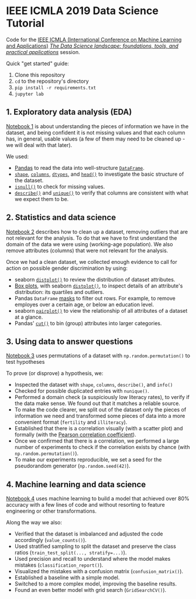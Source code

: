 # IEEE ICMLA 2019 Data Science Tutorial

Code for the 
[IEEE ICMLA (International Conference on Machine Learning and Applications)](https://www.icmla-conference.org/icmla19/)
[_The Data Science landscape: foundations, tools, and practical applications_](https://www.icmla-conference.org/icmla19/links/tutorialAM.htm)
session.

Quick "get started" guide:

1. Clone this repository
1. `cd` to the repository's directory
1. `pip install -r requirements.txt`
1. `jupyter lab`

## 1. Exploratory data analysis (EDA)

[Notebook 1](1-exploratory-data-analysis.ipynb) is about understanding the pieces of information we have in the dataset, and being confident it is not missing values and that each column has, in general, usable values (a few of them may need to be cleaned up - we will deal with that later).

We used:

- [Pandas](https://pandas.pydata.org/) to read the data into well-structure [`DataFrame`](https://pandas.pydata.org/pandas-docs/stable/reference/api/pandas.DataFrame.html).
- [`shape`](https://pandas.pydata.org/pandas-docs/stable/reference/api/pandas.DataFrame.shape.html), [`columns`](https://pandas.pydata.org/pandas-docs/stable/reference/api/pandas.DataFrame.columns.html), [`dtypes`](https://pandas.pydata.org/pandas-docs/stable/reference/api/pandas.DataFrame.dtypes.html), and [`head()`](https://pandas.pydata.org/pandas-docs/stable/reference/api/pandas.DataFrame.head.html) to investigate the basic structure of the dataset.
- [`isnull()`](https://pandas.pydata.org/pandas-docs/stable/reference/api/pandas.DataFrame.isnull.html) to check for missing values.
- [`describe()`](https://pandas.pydata.org/pandas-docs/stable/reference/api/pandas.DataFrame.describe.html) and [`unique()`](https://pandas.pydata.org/pandas-docs/stable/reference/api/pandas.Series.unique.html) to verify that columns are consistent with what we expect them to be.

## 2. Statistics and data science

[Notebook 2](2-statistics-and-data-science.ipynb) describes how to clean up a dataset, removing outliers that are not relevant for the analysis. To do that we have to first understand the domain of the data we were using (working-age population). We also remove attributes (columns) that were not relevant for the analysis.

Once we had a clean dataset, we collected enough evidence to call for action on possible gender discrimination by using:

- seaborn [`distplot()`](https://seaborn.pydata.org/generated/seaborn.distplot.html) to review the distribution of dataset attributes.
- [Box plots](https://en.wikipedia.org/wiki/Box_plot), with seaborn [`distplot()`](https://seaborn.pydata.org/generated/seaborn.boxplot.html), to inspect details of an attribute's distribution: its quartiles and outliers.
- Pandas `DataFrame` [masks](https://pandas.pydata.org/pandas-docs/stable/reference/api/pandas.DataFrame.mask.html) to filter out rows. For example, to remove employes over a certain age, or below an education level.
- seaborn [`pairplot()`](https://seaborn.pydata.org/generated/seaborn.pairplot.html) to view the relationship of all attributes of a dataset at a glance.
- Pandas' [`cut()`](https://pandas.pydata.org/pandas-docs/stable/reference/api/pandas.cut.html) to bin (group) attributes into larger categories.

## 3. Using data to answer questions

[Notebook 3](3-using-data-to-answer-questions.ipynb) uses permutations of a dataset with `np.random.permutation()` to test hypotheses

To prove (or disprove) a hypothesis, we:

- Inspected the dataset with `shape`, `columns`, `describe()`, and `info()`
- Checked for possible duplicated entries with `nunique()`.
- Performed a domain check (a suspiciously low literacy rates), to verify if the data make sense. We found out that it matches a reliable source.
- To make the code clearer, we split out of the dataset only the pieces of information we need and transformed some pieces of data into a more convenient format (`fertility` and `illiteracy`).
- Established that there is a correlation visually (with a scatter plot) and formally (with the [Pearson correlation coefficient](https://en.wikipedia.org/wiki/Pearson_correlation_coefficient)).
- Once we confirmed that there is a correlation, we performed a large number of experiments to check if the correlation exists by chance (with `np.random.permutation()`).
- To make our experiments reproducible, we set a seed for the pseudorandom generator (`np.random.seed(42)`).

## 4. Machine learning and data science

[Notebook 4](4-machine-learning-and-data-science.ipynb) uses machine learning to build a model that achieved over 80% accuracy with a few lines of code and without resorting to feature engineering or other transformations.

Along the way we also:

- Verified that the dataset is imbalanced and adjusted the code accordingly (`value_counts()`).
- Used stratified sampling to split the dataset and preserve the class ratios (`train_test_split(..., stratify=...)`).
- Used precision and recall to understand where the model makes mistakes (`classification_report()`).
- Visualized the mistakes with a confusion matrix (`confusion_matrix()`).
- Established a baseline with a simple model.
- Switched to a more complex model, improving the baseline results.
- Found an even better model with grid search (`GridSearchCV()`).
